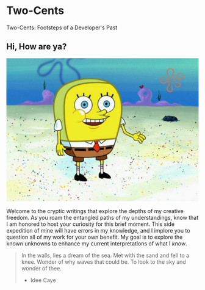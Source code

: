 # Two-Cents
Two-Cents: Footsteps of a Developer's Past

## Hi, How are ya?
![Image of SpongeBob](img/hi-how-are-ya.png)

Welcome to the cryptic writings that explore the depths of my creative freedom. As you roam the entangled paths of my understandings, know that I am honored to host your curiosity for this brief moment. This side expedition of mine will have errors in my knowledge, and I implore you to question all of my work for your own benefit. My goal is to explore the known unknowns to enhance my current interpretations of what I *know*. 

> In the walls, lies a dream of the sea.
> Met with the sand and fell to a knee.
> Wonder of why waves that could be.
> To look to the sky and wonder of thee.
> - Idee Caye 
